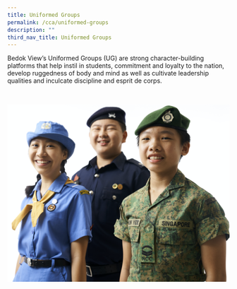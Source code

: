 ```yaml
---
title: Uniformed Groups
permalink: /cca/uniformed-groups
description: ""
third_nav_title: Uniformed Groups
---
```

Bedok View’s Uniformed Groups (UG) are strong character-building platforms that help instil in students, commitment and loyalty to the nation, develop ruggedness of body and mind as well as cultivate leadership qualities and inculcate discipline and esprit de corps.

<br>

![Uniformed Groups](/images/UniGroups.png)